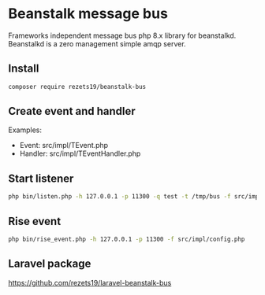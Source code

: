 # Beanstalk message bus

Frameworks independent message bus php 8.x library for beanstalkd.  
Beanstalkd is a zero management simple amqp server.   

## Install
```sh 
composer require rezets19/beanstalk-bus
```

## Create event and handler

Examples:
- Event: src/impl/TEvent.php
- Handler: src/impl/TEventHandler.php

## Start listener
```sh
php bin/listen.php -h 127.0.0.1 -p 11300 -q test -t /tmp/bus -f src/impl/config.php  
```

## Rise event
```sh 
php bin/rise_event.php -h 127.0.0.1 -p 11300 -f src/impl/config.php
```

## Laravel package
https://github.com/rezets19/laravel-beanstalk-bus
